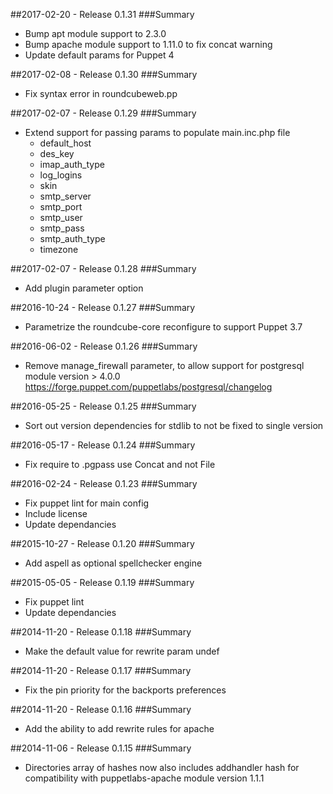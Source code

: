 ##2017-02-20 - Release 0.1.31
###Summary

* Bump apt module support to 2.3.0
* Bump apache module support to 1.11.0 to fix concat warning
* Update default params for Puppet 4

##2017-02-08 - Release 0.1.30
###Summary

* Fix syntax error in roundcubeweb.pp

##2017-02-07 - Release 0.1.29
###Summary

* Extend support for passing params to populate main.inc.php file
  - default_host
  - des_key
  - imap_auth_type
  - log_logins
  - skin
  - smtp_server
  - smtp_port
  - smtp_user
  - smtp_pass
  - smtp_auth_type
  - timezone

##2017-02-07 - Release 0.1.28
###Summary

* Add plugin parameter option

##2016-10-24 - Release 0.1.27
###Summary

* Parametrize the roundcube-core reconfigure to support Puppet 3.7

##2016-06-02 - Release 0.1.26
###Summary

* Remove manage_firewall parameter, to allow support for postgresql module version > 4.0.0
  https://forge.puppet.com/puppetlabs/postgresql/changelog

##2016-05-25 - Release 0.1.25
###Summary

* Sort out version dependencies for stdlib to not be fixed to single version

##2016-05-17 - Release 0.1.24
###Summary

* Fix require to .pgpass use Concat and not File

##2016-02-24 - Release 0.1.23
###Summary

* Fix puppet lint for main config
* Include license
* Update dependancies

##2015-10-27 - Release 0.1.20
###Summary

* Add aspell as optional spellchecker engine

##2015-05-05 - Release 0.1.19
###Summary

* Fix puppet lint
* Update dependancies

##2014-11-20 - Release 0.1.18
###Summary

* Make the default value for rewrite param undef

##2014-11-20 - Release 0.1.17
###Summary

* Fix the pin priority for the backports preferences

##2014-11-20 - Release 0.1.16
###Summary

* Add the ability to add rewrite rules for apache

##2014-11-06 - Release 0.1.15
###Summary

* Directories array of hashes now also includes addhandler hash for compatibility with puppetlabs-apache module version 1.1.1
